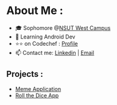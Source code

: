 # About Me :
- 🎓 Sophomore @[NSUT West Campus](http://gecdelhi.ac.in)
- 🌱 Learning Android Dev
- ⭐⭐ on Codechef : [Profile](https://www.codechef.com/users/dakuchidiya)
- 📫 Contact me: [Linkedin](https://www.linkedin.com/in/pushkarraja/) | [Email](mailto:pushkarraaja@gmail.com)


## Projects :
- [Meme Application](https://github.com/pushkarraja/Dank-Memes-App)
- [Roll the Dice App](https://github.com/pushkarraja/Roll-the-Dice-App)

